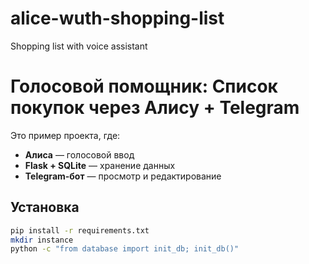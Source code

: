 # alice-wuth-shopping-list
Shopping list with voice assistant

# Голосовой помощник: Список покупок через Алису + Telegram

Это пример проекта, где:
- **Алиса** — голосовой ввод
- **Flask + SQLite** — хранение данных
- **Telegram-бот** — просмотр и редактирование

## Установка

```bash
pip install -r requirements.txt
mkdir instance
python -c "from database import init_db; init_db()"
